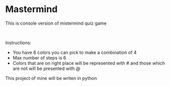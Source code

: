 # Mastermind

<p>This is console version of mistermind quiz game</p><br>
<p>Instructions:</p>
<ul>
  <li>You have 6 colors you can pick to make a combination of 4</li>
  <li>Max number of steps is 6</li>
  <li>Colors that are on right place will be represented with # and those which are not will be presented with @</li>
</ul>
<p>This project of mine will be writen in python</p>
